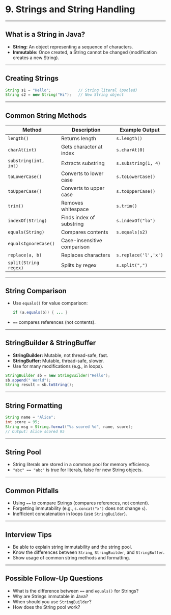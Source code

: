 # 9. Strings and String Handling

---

## What is a String in Java?

- **String:** An object representing a sequence of characters.
- **Immutable:** Once created, a String cannot be changed (modification creates a new String).

---

## Creating Strings

```java
String s1 = "Hello";            // String literal (pooled)
String s2 = new String("Hi");   // New String object
```

---

## Common String Methods

| Method                | Description                            | Example Output      |
|-----------------------|----------------------------------------|---------------------|
| `length()`            | Returns length                         | `s.length()`        |
| `charAt(int)`         | Gets character at index                | `s.charAt(0)`       |
| `substring(int, int)` | Extracts substring                     | `s.substring(1, 4)` |
| `toLowerCase()`       | Converts to lower case                 | `s.toLowerCase()`   |
| `toUpperCase()`       | Converts to upper case                 | `s.toUpperCase()`   |
| `trim()`              | Removes whitespace                     | `s.trim()`          |
| `indexOf(String)`     | Finds index of substring               | `s.indexOf("lo")`   |
| `equals(String)`      | Compares contents                      | `s.equals(s2)`      |
| `equalsIgnoreCase()`  | Case-insensitive comparison            |                     |
| `replace(a, b)`       | Replaces characters                    | `s.replace('l','x')`|
| `split(String regex)` | Splits by regex                        | `s.split(",")`      |

---

## String Comparison

- Use `equals()` for value comparison:
  ```java
  if (a.equals(b)) { ... }
  ```
- `==` compares references (not contents).

---

## StringBuilder & StringBuffer

- **StringBuilder:** Mutable, not thread-safe, fast.
- **StringBuffer:** Mutable, thread-safe, slower.
- Use for many modifications (e.g., in loops).

```java
StringBuilder sb = new StringBuilder("Hello");
sb.append(" World");
String result = sb.toString();
```

---

## String Formatting

```java
String name = "Alice";
int score = 95;
String msg = String.format("%s scored %d", name, score);
// Output: Alice scored 95
```

---

## String Pool

- String literals are stored in a common pool for memory efficiency.
- `"abc" == "abc"` is true for literals, false for new String objects.

---

## Common Pitfalls

- Using `==` to compare Strings (compares references, not content).
- Forgetting immutability (e.g., `s.concat("x")` does not change `s`).
- Inefficient concatenation in loops (use `StringBuilder`).

---

## Interview Tips

- Be able to explain string immutability and the string pool.
- Know the differences between `String`, `StringBuilder`, and `StringBuffer`.
- Show usage of common string methods and formatting.

---

## Possible Follow-Up Questions

- What is the difference between `==` and `equals()` for Strings?
- Why are Strings immutable in Java?
- When should you use `StringBuilder`?
- How does the String pool work?
